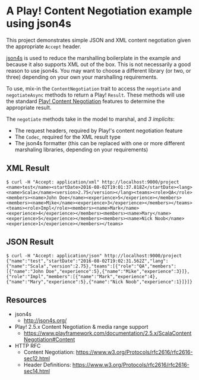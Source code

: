 A Play! Content Negotiation example using json4s
================================================

This project demonstrates simple JSON and XML content negotiation given the appropriate `Accept` header.

[json4s](http://json4s.org/) is used to reduce the marshalling boilerplate in the example and because it also supports
XML out of the box.  This is not necessarily a good reason to use json4s.  You may want to choose a different library
(or two, or three) depending on your own your marshalling requirements.

To use, mix-in the `ContentNegotiation` trait to access the `negotiate` and `negotiateAsync` methods to return a Play!
`Result`.  These methods will use the standard [Play! Content Negotiation](https://www.playframework.com/documentation/2.5.x/ScalaContentNegotiation#Content)
features to determine the appropriate result.

The `negotiate` methods take in the model to marshal, and *3 implicits*:
* The request headers, required by Play!'s content negotiation feature
* The `Codec`, required for the XML result type
* The json4s formatter (this can be replaced with one or more different marshaling libraries, depending on your
  requirements)

## XML Result

```shell
$ curl -H "Accept: application/xml" http://localhost:9000/project
<name>test</name><startDate>2016-08-02T19:01:37.818Z</startDate><lang><name>Scala</name><version>2.75</version></lang><teams><role>QA</role><members><name>John Doe</name><experience>5</experience></members><members><name>Mike</name><experience>3</experience></members></teams><teams><role>Impl</role><members><name>Mark</name><experience>4</experience></members><members><name>Mary</name><experience>5</experience></members><members><name>Nick Noob</name><experience>1</experience></members></teams>
```

## JSON Result

```shell
$ curl -H "Accept: application/json" http://localhost:9000/project
{"name":"test","startDate":"2016-08-02T19:02:31.562Z","lang":{"name":"Scala","version":2.75},"teams":[{"role":"QA","members":[{"name":"John Doe","experience":5},{"name":"Mike","experience":3}]},{"role":"Impl","members":[{"name":"Mark","experience":4},{"name":"Mary","experience":5},{"name":"Nick Noob","experience":1}]}]}
```

## Resources

* json4s
  * http://json4s.org/
* Play! 2.5.x Content Negotiation & media range support
  * https://www.playframework.com/documentation/2.5.x/ScalaContentNegotiation#Content
* HTTP RFC
  * Content Negotiation: https://www.w3.org/Protocols/rfc2616/rfc2616-sec12.html
  * Header Definitions: https://www.w3.org/Protocols/rfc2616/rfc2616-sec14.html
